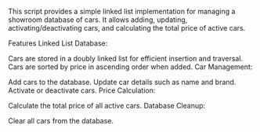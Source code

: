 This script provides a simple linked list implementation for managing a showroom database of cars. It allows adding, updating, activating/deactivating cars, and calculating the total price of active cars.

Features
Linked List Database:

Cars are stored in a doubly linked list for efficient insertion and traversal.
Cars are sorted by price in ascending order when added.
Car Management:

Add cars to the database.
Update car details such as name and brand.
Activate or deactivate cars.
Price Calculation:

Calculate the total price of all active cars.
Database Cleanup:

Clear all cars from the database.
